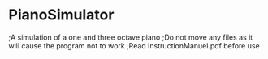 # PianoSimulator
;A simulation of a one and three octave piano
;Do not move any files as it will cause the program not to work
;Read InstructionManuel.pdf before use
